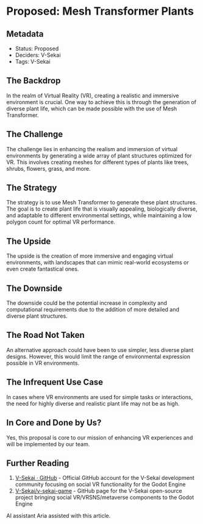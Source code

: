 # Proposed: Mesh Transformer Plants

## Metadata

- Status: Proposed
- Deciders: V-Sekai
- Tags: V-Sekai

## The Backdrop

In the realm of Virtual Reality (VR), creating a realistic and immersive environment is crucial. One way to achieve this is through the generation of diverse plant life, which can be made possible with the use of Mesh Transformer.

## The Challenge

The challenge lies in enhancing the realism and immersion of virtual environments by generating a wide array of plant structures optimized for VR. This involves creating meshes for different types of plants like trees, shrubs, flowers, grass, and more.

## The Strategy

The strategy is to use Mesh Transformer to generate these plant structures. The goal is to create plant life that is visually appealing, biologically diverse, and adaptable to different environmental settings, while maintaining a low polygon count for optimal VR performance.

## The Upside

The upside is the creation of more immersive and engaging virtual environments, with landscapes that can mimic real-world ecosystems or even create fantastical ones.

## The Downside

The downside could be the potential increase in complexity and computational requirements due to the addition of more detailed and diverse plant structures.

## The Road Not Taken

An alternative approach could have been to use simpler, less diverse plant designs. However, this would limit the range of environmental expression possible in VR environments.

## The Infrequent Use Case

In cases where VR environments are used for simple tasks or interactions, the need for highly diverse and realistic plant life may not be as high.

## In Core and Done by Us?

Yes, this proposal is core to our mission of enhancing VR experiences and will be implemented by our team.

## Further Reading

1. [V-Sekai · GitHub](https://github.com/v-sekai) - Official GitHub account for the V-Sekai development community focusing on social VR functionality for the Godot Engine
2. [V-Sekai/v-sekai-game](https://github.com/v-sekai/v-sekai-game) - GitHub page for the V-Sekai open-source project bringing social VR/VRSNS/metaverse components to the Godot Engine

AI assistant Aria assisted with this article.